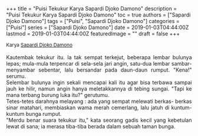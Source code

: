 +++
title = "Puisi Tekukur Karya Sapardi Djoko Damono"
description = "Puisi Tekukur Karya Sapardi Djoko Damono"
toc = true
authors = ["Sapardi Djoko Damono"]
tags = ["Puisi", "Sapardi Djoko Damono"]
categories = ["Puisi"]
series = ["Sapardi Djoko Damono"]
date = 2019-01-03T04:44:00Z
lastmod = 2019-01-03T04:44:00Z
featuredImage = ""
draft = false
+++

<div style="text-align: justify;">
<div style="font-size: small;">Karya <a href="/authors/sapardi-djoko-damono/" target="_blank">Sapardi Djoko Damono</a></div><br />
Kautembak tekukur itu. Ia tak sempat terkejut, beberapa lembar bulunya lepas; mula-mula terpencar di sela-sela jari angin, satu-dua lembar sambar-menyambar sebentar, lalu bersandar pada daun-daun rumput. "Kena!" serumu.<br />Selembar bulunya ingin sekali mencapai kali itu agar bisa terbawa sampai jauh ke hilir, namun angin hanya meletakkannya di tebing sungai. "Tapi ke mana terbang burung luka itu?" gerutumu.<br />Tetes-tetes darahnya melayang : ada yang sempat melewati berkas- berkas sinar matahari, membiaskan wama merah cemerlang, lalu jatuh di kuntum-kuntum bunga rumput.<br />"Merdu benar suara tekukur itu," kata seorang gadis kecil yang kebetulan lewat di sana; ia merasa tiba-tiba berada dalam sebuah taman bunga.</div>

